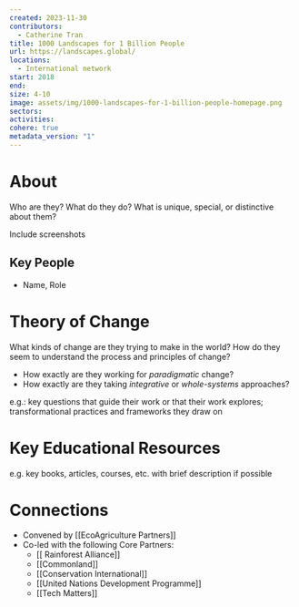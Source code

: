 ```yaml
---
created: 2023-11-30
contributors:
  - Catherine Tran
title: 1000 Landscapes for 1 Billion People
url: https://landscapes.global/
locations:
  - International network
start: 2018
end: 
size: 4-10
image: assets/img/1000-landscapes-for-1-billion-people-homepage.png
sectors: 
activities: 
cohere: true
metadata_version: "1"
---
```


# About

Who are they? What do they do? What is unique, special, or distinctive about them?

Include screenshots

## Key People

- Name, Role

# Theory of Change

What kinds of change are they trying to make in the world? How do they seem to understand the process and principles of change?

- How exactly are they working for *paradigmatic* change?
- How exactly are they taking *integrative* or *whole-systems* approaches?

e.g.: key questions that guide their work or that their work explores; transformational practices and frameworks they draw on 

# Key Educational Resources

e.g. key books, articles, courses, etc. with brief description if possible

# Connections

- Convened by [[EcoAgriculture Partners]]
- Co-led with the following Core Partners:
	- [[ Rainforest Alliance]]
	- [[Commonland]]
	- [[Conservation International]]
	- [[United Nations Development Programme]]
	- [[Tech Matters]]



